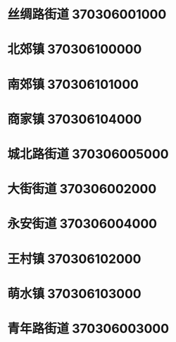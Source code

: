 # 丝绸路街道 370306001000
# 北郊镇 370306100000
# 南郊镇 370306101000
# 商家镇 370306104000
# 城北路街道 370306005000
# 大街街道 370306002000
# 永安街道 370306004000
# 王村镇 370306102000
# 萌水镇 370306103000
# 青年路街道 370306003000
